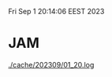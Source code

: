 Fri Sep  1 20:14:06 EEST 2023
# JAM
<a href='./cache/202309/01_20.log'>./cache/202309/01_20.log</a>
